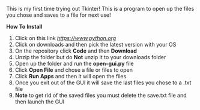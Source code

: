 This is my first time trying out Tkinter! This is a program to open up the files you chose and saves to a file for next use!

**How To Install**
1. Click on this link *https://www.python.org*
2. Click on downloads and then pick the latest version with your OS
3. On the repository click **Code** and then **Download**
4. Unzip the folder but do **Not** unzip it to your downloads folder
5. Open up the folder and run the **open-gui.py** file
6. Click **Open File** and chose a file or files to open
7. Click **Run Apps** and then it will open the files
8. Once you exit out of the GUI it will save the last files you chose to a .txt file
9. **Note** to get rid of the saved files you must delete the save.txt file and then launch the GUI